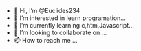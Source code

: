 - 👋 Hi, I’m @Euclides234
- 👀 I’m interested in learn programation...
- 🌱 I’m currently learning  c,htm,Javascript...
- 💞️ I’m looking to collaborate on ...
- 📫 How to reach me ...

<!---
Euclides234/Euclides234 is a ✨ special ✨ repository because its `README.md` (this file) appears on your GitHub profile.
You can click the Preview link to take a look at your changes.
--->
